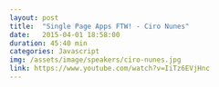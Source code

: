 ```yaml
---
layout: post
title:  "Single Page Apps FTW! - Ciro Nunes"
date:   2015-04-01 18:58:00
duration: 45:40 min
categories: Javascript
img: /assets/image/speakers/ciro-nunes.jpg
link: https://www.youtube.com/watch?v=IiTz6EVjHnc
---
```


